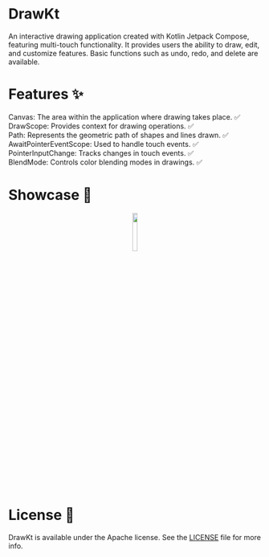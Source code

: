 # DrawKt
An interactive drawing application created with Kotlin Jetpack Compose, featuring multi-touch functionality. It provides users the ability to draw, edit, and customize features. Basic functions such as undo, redo, and delete are available.
# Features ✨
Canvas: The area within the application where drawing takes place. ✅<br/>
DrawScope: Provides context for drawing operations. ✅<br/>
Path: Represents the geometric path of shapes and lines drawn. ✅<br/>
AwaitPointerEventScope: Used to handle touch events. ✅<br/>
PointerInputChange: Tracks changes in touch events. ✅<br/>
BlendMode: Controls color blending modes in drawings. ✅<br/>

# Showcase 🚀 

<p align="center">

  <img src="https://github.com/ahmetufan/DrawKt/assets/100429928/c2cef615-9e32-4ef0-a40b-3544ce40e35b" width="14%" />

</p>


# License  :page_with_curl:<br/>
DrawKt is available under the Apache  license. See the [LICENSE](https://github.com/ahmetufan/DrawKt/blob/master/LICENSE) file for more info.





